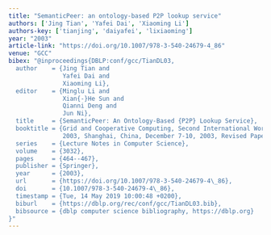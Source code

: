 ```yaml
---
title: "SemanticPeer: an ontology-based P2P lookup service"
authors: ['Jing Tian', 'Yafei Dai', 'Xiaoming Li']
authors-key: ['tianjing', 'daiyafei', 'lixiaoming']
year: "2003"
article-link: "https://doi.org/10.1007/978-3-540-24679-4_86"
venue: "GCC"
bibex: "@inproceedings{DBLP:conf/gcc/TianDL03,
  author    = {Jing Tian and
               Yafei Dai and
               Xiaoming Li},
  editor    = {Minglu Li and
               Xian{-}He Sun and
               Qianni Deng and
               Jun Ni},
  title     = {SemanticPeer: An Ontology-Based {P2P} Lookup Service},
  booktitle = {Grid and Cooperative Computing, Second International Workshop, {GCC}
               2003, Shanghai, China, December 7-10, 2003, Revised Papers, Part {I}},
  series    = {Lecture Notes in Computer Science},
  volume    = {3032},
  pages     = {464--467},
  publisher = {Springer},
  year      = {2003},
  url       = {https://doi.org/10.1007/978-3-540-24679-4\_86},
  doi       = {10.1007/978-3-540-24679-4\_86},
  timestamp = {Tue, 14 May 2019 10:00:48 +0200},
  biburl    = {https://dblp.org/rec/conf/gcc/TianDL03.bib},
  bibsource = {dblp computer science bibliography, https://dblp.org}
}"
---
```

